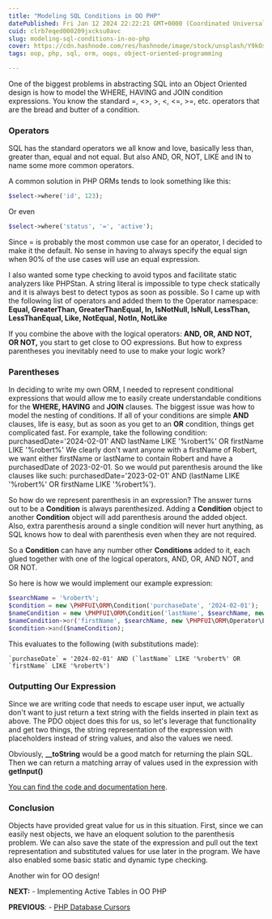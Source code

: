 ```yaml
---
title: "Modeling SQL Conditions in OO PHP"
datePublished: Fri Jan 12 2024 22:22:21 GMT+0000 (Coordinated Universal Time)
cuid: clrb7eqed000209jxcksu0avc
slug: modeling-sql-conditions-in-oo-php
cover: https://cdn.hashnode.com/res/hashnode/image/stock/unsplash/Y9kOsyoWyaU/upload/8323e5f426ed955178641fc375b1cbab.jpeg
tags: oop, php, sql, orm, oops, object-oriented-programming

---
```


One of the biggest problems in abstracting SQL into an Object Oriented design is how to model the WHERE, HAVING and JOIN condition expressions. You know the standard =, &lt;&gt;, &gt;, &lt;, &lt;=, &gt;=, etc. operators that are the bread and butter of a condition.

### Operators

SQL has the standard operators we all know and love, basically less than, greater than, equal and not equal. But also AND, OR, NOT, LIKE and IN to name some more common operators.

A common solution in PHP ORMs tends to look something like this:

```php
$select->where('id', 123);
```

Or even

```php
$select->where('status', '=', 'active');
```

Since = is probably the most common use case for an operator, I decided to make it the default. No sense in having to always specify the equal sign when 90% of the use cases will use an equal expression.

I also wanted some type checking to avoid typos and facilitate static analyzers like PHPStan. A string literal is impossible to type check statically and it is always best to detect typos as soon as possible. So I came up with the following list of operators and added them to the Operator namespace: **Equal, GreaterThan, GreaterThanEqual, In, IsNotNull, IsNull, LessThan, LessThanEqual, Like, NotEqual, NotIn, NotLike**

If you combine the above with the logical operators: **AND, OR, AND NOT, OR NOT,** you start to get close to OO expressions. But how to express parentheses you inevitably need to use to make your logic work?

### Parentheses

In deciding to write my own ORM, I needed to represent conditional expressions that would allow me to easily create understandable conditions for the **WHERE, HAVING** and **JOIN** clauses. The biggest issue was how to model the nesting of conditions. If all of your conditions are simple **AND** clauses, life is easy, but as soon as you get to an **OR** condition, things get complicated fast. For example, take the following condition: purchasedDate='2024-02-01' AND lastName LIKE '%robert%' OR firstName LIKE '%robert%' We clearly don't want anyone with a firstName of Robert, we want either firstName or lastName to contain Robert and have a purchasedDate of 2023-02-01. So we would put parenthesis around the like clauses like such: purchasedDate='2023-02-01' AND (lastName LIKE '%robert%' OR firstName LIKE '%robert%').

So how do we represent parenthesis in an expression? The answer turns out to be a **Condition** is always parenthesized. Adding a **Condition** object to another **Condition** object will add parenthesis around the added object. Also, extra parenthesis around a single condition will never hurt anything, as SQL knows how to deal with parenthesis even when they are not required.

So a **Condition** can have any number other **Conditions** added to it, each glued together with one of the logical operators, AND, OR, AND NOT, and OR NOT.

So here is how we would implement our example expression:

```php
$searchName = '%robert%';
$condition = new \PHPFUI\ORM\Condition('purchaseDate', '2024-02-01');
$nameCondition = new \PHPFUI\ORM\Condition('lastName', $searchName, new \PHPFUI\ORM\Operator\Like());
$nameCondition->or('firstName', $searchName, new \PHPFUI\ORM\Operator\Like());
$condition->and($nameCondition);
```

This evaluates to the following (with substitutions made):

```plaintext
`purchaseDate` = '2024-02-01' AND (`lastName` LIKE '%robert%' OR `firstName` LIKE '%robert%')
```

### Outputting Our Expression

Since we are writing code that needs to escape user input, we actually don't want to just return a text string with the fields inserted in plain text as above. The PDO object does this for us, so let's leverage that functionality and get two things, the string representation of the expression with placeholders instead of string values, and also the values we need.

Obviously, **\_\_toString** would be a good match for returning the plain SQL. Then we can return a matching array of values used in the expression with **getInput()**

[You can find the code and documentation here](http://phpfui.com/?n=PHPFUI%5CORM&c=Condition).

### Conclusion

Objects have provided great value for us in this situation. First, since we can easily nest objects, we have an eloquent solution to the parenthesis problem. We can also save the state of the expression and pull out the text representation and substituted values for use later in the program. We have also enabled some basic static and dynamic type checking.

Another win for OO design!

**NEXT:** - Implementing Active Tables in OO PHP

**PREVIOUS**: - [PHP Database Cursors](https://blog.phpfui.com/php-database-cursors)